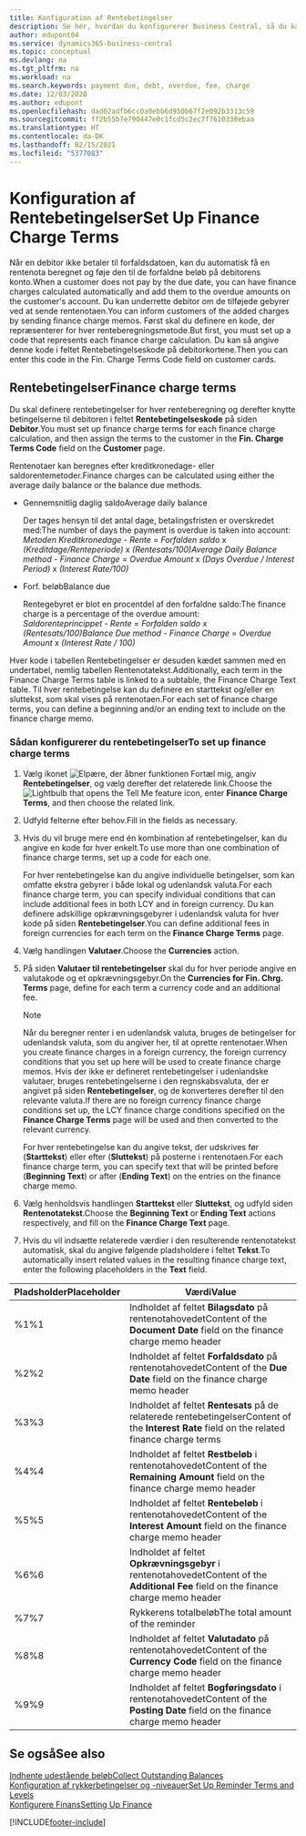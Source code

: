 ```yaml
---
title: Konfiguration af Rentebetingelser
description: Se her, hvordan du konfigurerer Business Central, så du kan underrette debitorerne om tilføjede gebyrer ved at sende rentenotaer.
author: edupont04
ms.service: dynamics365-business-central
ms.topic: conceptual
ms.devlang: na
ms.tgt_pltfrm: na
ms.workload: na
ms.search.keywords: payment due, debt, overdue, fee, charge
ms.date: 12/03/2020
ms.author: edupont
ms.openlocfilehash: dad02adfb6cc0a0ebb6d950b67f2e092b3313c59
ms.sourcegitcommit: ff2b55b7e790447e0c1fcd5c2ec7f7610338ebaa
ms.translationtype: HT
ms.contentlocale: da-DK
ms.lasthandoff: 02/15/2021
ms.locfileid: "5377083"
---
```

# <a name="set-up-finance-charge-terms"></a><span data-ttu-id="bd3f0-103">Konfiguration af Rentebetingelser</span><span class="sxs-lookup"><span data-stu-id="bd3f0-103">Set Up Finance Charge Terms</span></span>

<span data-ttu-id="bd3f0-104">Når en debitor ikke betaler til forfaldsdatoen, kan du automatisk få en rentenota beregnet og føje den til de forfaldne beløb på debitorens konto.</span><span class="sxs-lookup"><span data-stu-id="bd3f0-104">When a customer does not pay by the due date, you can have finance charges calculated automatically and add them to the overdue amounts on the customer's account.</span></span> <span data-ttu-id="bd3f0-105">Du kan underrette debitor om de tilføjede gebyrer ved at sende rentenotaen.</span><span class="sxs-lookup"><span data-stu-id="bd3f0-105">You can inform customers of the added charges by sending finance charge memos.</span></span> <span data-ttu-id="bd3f0-106">Først skal du definere en kode, der repræsenterer for hver renteberegningsmetode.</span><span class="sxs-lookup"><span data-stu-id="bd3f0-106">But first, you must set up a code that represents each finance charge calculation.</span></span> <span data-ttu-id="bd3f0-107">Du kan så angive denne kode i feltet Rentebetingelseskode på debitorkortene.</span><span class="sxs-lookup"><span data-stu-id="bd3f0-107">Then you can enter this code in the Fin. Charge Terms Code field on customer cards.</span></span>  

## <a name="finance-charge-terms"></a><span data-ttu-id="bd3f0-108">Rentebetingelser</span><span class="sxs-lookup"><span data-stu-id="bd3f0-108">Finance charge terms</span></span>

<span data-ttu-id="bd3f0-109">Du skal definere rentebetingelser for hver renteberegning og derefter knytte betingelserne til debitoren i feltet **Rentebetingelseskode** på siden **Debitor**.</span><span class="sxs-lookup"><span data-stu-id="bd3f0-109">You must set up finance charge terms for each finance charge calculation, and then assign the terms to the customer in the **Fin. Charge Terms Code** field on the **Customer** page.</span></span>

<span data-ttu-id="bd3f0-110">Rentenotaer kan beregnes efter kreditkronedage- eller saldorentemetoder.</span><span class="sxs-lookup"><span data-stu-id="bd3f0-110">Finance charges can be calculated using either the average daily balance or the balance due methods.</span></span>

* <span data-ttu-id="bd3f0-111">Gennemsnitlig daglig saldo</span><span class="sxs-lookup"><span data-stu-id="bd3f0-111">Average daily balance</span></span>  
  
  <span data-ttu-id="bd3f0-112">Der tages hensyn til det antal dage, betalingsfristen er overskredet med:</span><span class="sxs-lookup"><span data-stu-id="bd3f0-112">The number of days the payment is overdue is taken into account:</span></span>  
  <span data-ttu-id="bd3f0-113">*Metoden Kreditkronedage* - *Rente* = *Forfalden saldo* x *(Kreditdage/Renteperiode)* x *(Rentesats/100)*</span><span class="sxs-lookup"><span data-stu-id="bd3f0-113">*Average Daily Balance method* - *Finance Charge* = *Overdue Amount* x *(Days Overdue / Interest Period)* x *(Interest Rate/100)*</span></span>

* <span data-ttu-id="bd3f0-114">Forf. beløb</span><span class="sxs-lookup"><span data-stu-id="bd3f0-114">Balance due</span></span>  
  
  <span data-ttu-id="bd3f0-115">Rentegebyret er blot en procentdel af den forfaldne saldo:</span><span class="sxs-lookup"><span data-stu-id="bd3f0-115">The finance charge is a percentage of the overdue amount:</span></span>  
  <span data-ttu-id="bd3f0-116">*Saldorenteprincippet* - *Rente* = *Forfalden saldo* x *(Rentesats/100)*</span><span class="sxs-lookup"><span data-stu-id="bd3f0-116">*Balance Due method* - *Finance Charge* = *Overdue Amount* x *(Interest Rate / 100)*</span></span>

<span data-ttu-id="bd3f0-117">Hver kode i tabellen Rentebetingelser er desuden kædet sammen med en undertabel, nemlig tabellen Rentenotatekst.</span><span class="sxs-lookup"><span data-stu-id="bd3f0-117">Additionally, each term in the Finance Charge Terms table is linked to a subtable, the Finance Charge Text table.</span></span> <span data-ttu-id="bd3f0-118">Til hver rentebetingelse kan du definere en starttekst og/eller en sluttekst, som skal vises på rentenotaen.</span><span class="sxs-lookup"><span data-stu-id="bd3f0-118">For each set of finance charge terms, you can define a beginning and/or an ending text to include on the finance charge memo.</span></span>

### <a name="to-set-up-finance-charge-terms"></a><span data-ttu-id="bd3f0-119">Sådan konfigurerer du rentebetingelser</span><span class="sxs-lookup"><span data-stu-id="bd3f0-119">To set up finance charge terms</span></span>

1. <span data-ttu-id="bd3f0-120">Vælg ikonet ![Elpære, der åbner funktionen Fortæl mig](media/ui-search/search_small.png "Fortæl mig, hvad du vil foretage dig"), angiv **Rentebetingelser**, og vælg derefter det relaterede link.</span><span class="sxs-lookup"><span data-stu-id="bd3f0-120">Choose the ![Lightbulb that opens the Tell Me feature](media/ui-search/search_small.png "Tell me what you want to do") icon, enter **Finance Charge Terms**, and then choose the related link.</span></span>  
2. <span data-ttu-id="bd3f0-121">Udfyld felterne efter behov.</span><span class="sxs-lookup"><span data-stu-id="bd3f0-121">Fill in the fields as necessary.</span></span>
3. <span data-ttu-id="bd3f0-122">Hvis du vil bruge mere end én kombination af rentebetingelser, kan du angive en kode for hver enkelt.</span><span class="sxs-lookup"><span data-stu-id="bd3f0-122">To use more than one combination of finance charge terms, set up a code for each one.</span></span>

    <span data-ttu-id="bd3f0-123">For hver rentebetingelse kan du angive individuelle betingelser, som kan omfatte ekstra gebyrer i både lokal og udenlandsk valuta.</span><span class="sxs-lookup"><span data-stu-id="bd3f0-123">For each finance charge term, you can specify individual conditions that can include additional fees in both LCY and in foreign currency.</span></span> <span data-ttu-id="bd3f0-124">Du kan definere adskillige opkrævningsgebyrer i udenlandsk valuta for hver kode på siden **Rentebetingelser**.</span><span class="sxs-lookup"><span data-stu-id="bd3f0-124">You can define additional fees in foreign currencies for each term on the **Finance Charge Terms** page.</span></span>
4. <span data-ttu-id="bd3f0-125">Vælg handlingen **Valutaer**.</span><span class="sxs-lookup"><span data-stu-id="bd3f0-125">Choose the **Currencies** action.</span></span>
5. <span data-ttu-id="bd3f0-126">På siden **Valutaer til rentebetingelser** skal du for hver periode angive en valutakode og et opkrævningsgebyr.</span><span class="sxs-lookup"><span data-stu-id="bd3f0-126">On the **Currencies for Fin. Chrg. Terms** page, define for each term a currency code and an additional fee.</span></span>

    > [!NOTE]  
    > <span data-ttu-id="bd3f0-127">Når du beregner renter i en udenlandsk valuta, bruges de betingelser for udenlandsk valuta, som du angiver her, til at oprette rentenotaer.</span><span class="sxs-lookup"><span data-stu-id="bd3f0-127">When you create finance charges in a foreign currency, the foreign currency conditions that you set up here will be used to create finance charge memos.</span></span> <span data-ttu-id="bd3f0-128">Hvis der ikke er defineret rentebetingelser i udenlandske valutaer, bruges rentebetingelserne i den regnskabsvaluta, der er angivet på siden **Rentebetingelser**, og de konverteres derefter til den relevante valuta.</span><span class="sxs-lookup"><span data-stu-id="bd3f0-128">If there are no foreign currency finance charge conditions set up, the LCY finance charge conditions specified on the **Finance Charge Terms** page will be used and then converted to the relevant currency.</span></span>

    <span data-ttu-id="bd3f0-129">For hver rentebetingelse kan du angive tekst, der udskrives før (**Starttekst**) eller efter (**Sluttekst**) på posterne i rentenotaen.</span><span class="sxs-lookup"><span data-stu-id="bd3f0-129">For each finance charge term, you can specify text that will be printed before (**Beginning Text**) or after (**Ending Text**) on the entries on the finance charge memo.</span></span>  
6. <span data-ttu-id="bd3f0-130">Vælg henholdsvis handlingen **Starttekst** eller **Sluttekst**, og udfyld siden **Rentenotatekst**.</span><span class="sxs-lookup"><span data-stu-id="bd3f0-130">Choose the **Beginning Text** or **Ending Text** actions respectively, and fill on the **Finance Charge Text** page.</span></span>
7. <span data-ttu-id="bd3f0-131">Hvis du vil indsætte relaterede værdier i den resulterende rentenotatekst automatisk, skal du angive følgende pladsholdere i feltet **Tekst**.</span><span class="sxs-lookup"><span data-stu-id="bd3f0-131">To automatically insert related values in the resulting finance charge text, enter the following placeholders in the **Text** field.</span></span>

|<span data-ttu-id="bd3f0-132">Pladsholder</span><span class="sxs-lookup"><span data-stu-id="bd3f0-132">Placeholder</span></span>|<span data-ttu-id="bd3f0-133">Værdi</span><span class="sxs-lookup"><span data-stu-id="bd3f0-133">Value</span></span>|  
|-----------------|-----------|  
|<span data-ttu-id="bd3f0-134">%1</span><span class="sxs-lookup"><span data-stu-id="bd3f0-134">%1</span></span>|<span data-ttu-id="bd3f0-135">Indholdet af feltet **Bilagsdato** på rentenotahovedet</span><span class="sxs-lookup"><span data-stu-id="bd3f0-135">Content of the **Document Date** field on the finance charge memo header</span></span>|  
|<span data-ttu-id="bd3f0-136">%2</span><span class="sxs-lookup"><span data-stu-id="bd3f0-136">%2</span></span>|<span data-ttu-id="bd3f0-137">Indholdet af feltet **Forfaldsdato** på rentenotahovedet</span><span class="sxs-lookup"><span data-stu-id="bd3f0-137">Content of the **Due Date** field on the finance charge memo header</span></span>|  
|<span data-ttu-id="bd3f0-138">%3</span><span class="sxs-lookup"><span data-stu-id="bd3f0-138">%3</span></span>|<span data-ttu-id="bd3f0-139">Indholdet af feltet **Rentesats** på de relaterede rentebetingelser</span><span class="sxs-lookup"><span data-stu-id="bd3f0-139">Content of the **Interest Rate** field on the related finance charge terms</span></span>|  
|<span data-ttu-id="bd3f0-140">%4</span><span class="sxs-lookup"><span data-stu-id="bd3f0-140">%4</span></span>|<span data-ttu-id="bd3f0-141">Indholdet af feltet **Restbeløb** i rentenotahovedet</span><span class="sxs-lookup"><span data-stu-id="bd3f0-141">Content of the **Remaining Amount** field on the finance charge memo header</span></span>|  
|<span data-ttu-id="bd3f0-142">%5</span><span class="sxs-lookup"><span data-stu-id="bd3f0-142">%5</span></span>|<span data-ttu-id="bd3f0-143">Indholdet af feltet **Rentebeløb** i rentenotahovedet</span><span class="sxs-lookup"><span data-stu-id="bd3f0-143">Content of the **Interest Amount** field on the finance charge memo header</span></span>|  
|<span data-ttu-id="bd3f0-144">%6</span><span class="sxs-lookup"><span data-stu-id="bd3f0-144">%6</span></span>|<span data-ttu-id="bd3f0-145">Indholdet af feltet **Opkrævningsgebyr** i rentenotahovedet</span><span class="sxs-lookup"><span data-stu-id="bd3f0-145">Content of the **Additional Fee** field on the finance charge memo header</span></span>|  
|<span data-ttu-id="bd3f0-146">%7</span><span class="sxs-lookup"><span data-stu-id="bd3f0-146">%7</span></span>|<span data-ttu-id="bd3f0-147">Rykkerens totalbeløb</span><span class="sxs-lookup"><span data-stu-id="bd3f0-147">The total amount of the reminder</span></span>|  
|<span data-ttu-id="bd3f0-148">%8</span><span class="sxs-lookup"><span data-stu-id="bd3f0-148">%8</span></span>|<span data-ttu-id="bd3f0-149">Indholdet af feltet **Valutadato** på rentenotahovedet</span><span class="sxs-lookup"><span data-stu-id="bd3f0-149">Content of the **Currency Code** field on the finance charge memo header</span></span>|  
|<span data-ttu-id="bd3f0-150">%9</span><span class="sxs-lookup"><span data-stu-id="bd3f0-150">%9</span></span>|<span data-ttu-id="bd3f0-151">Indholdet af feltet **Bogføringsdato** i rentenotahovedet</span><span class="sxs-lookup"><span data-stu-id="bd3f0-151">Content of the **Posting Date** field on the finance charge memo header</span></span>|  

## <a name="see-also"></a><span data-ttu-id="bd3f0-152">Se også</span><span class="sxs-lookup"><span data-stu-id="bd3f0-152">See also</span></span>

[<span data-ttu-id="bd3f0-153">Indhente udestående beløb</span><span class="sxs-lookup"><span data-stu-id="bd3f0-153">Collect Outstanding Balances</span></span>](receivables-collect-outstanding-balances.md)  
[<span data-ttu-id="bd3f0-154">Konfiguration af rykkerbetingelser og -niveauer</span><span class="sxs-lookup"><span data-stu-id="bd3f0-154">Set Up Reminder Terms and Levels</span></span>](finance-setup-reminders.md)  
[<span data-ttu-id="bd3f0-155">Konfigurere Finans</span><span class="sxs-lookup"><span data-stu-id="bd3f0-155">Setting Up Finance</span></span>](finance-setup-finance.md)  


[!INCLUDE[footer-include](includes/footer-banner.md)]